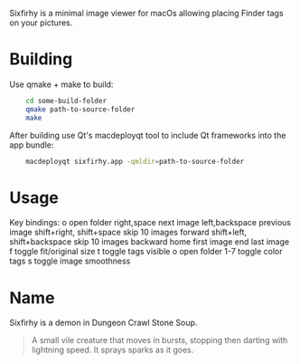 Sixfirhy is a minimal image viewer for macOs allowing placing Finder tags on your pictures.

# Building

Use qmake + make to build:
```bash
    cd some-build-folder
    qmake path-to-source-folder
    make
```
After building use Qt's macdeployqt tool to include Qt frameworks into the app bundle:
```bash
    macdeployqt sixfirhy.app -qmldir=path-to-source-folder
```

# Usage

Key bindings:
    o                   open folder
    right,space         next image
    left,backspace      previous image
    shift+right,
        shift+space     skip 10 images forward
    shift+left,
        shift+backspace skip 10 images backward
    home                first image
    end                 last image
    f                   toggle fit/original size
    t                   toggle tags visible
    o                   open folder
    1-7                 toggle color tags
    s                   toggle image smoothness

# Name

Sixfirhy is a demon in Dungeon Crawl Stone Soup.
> A small vile creature that moves in bursts, stopping then darting with lightning speed. It sprays sparks as it goes.
